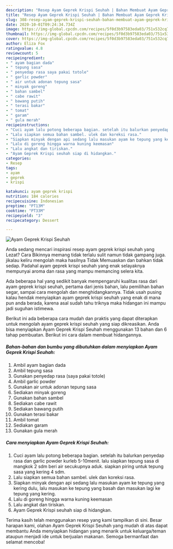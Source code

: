 ```yaml
---
description: "Resep Ayam Geprek Krispi Seuhah | Bahan Membuat Ayam Geprek Krispi Seuhah Yang Menggugah Selera"
title: "Resep Ayam Geprek Krispi Seuhah | Bahan Membuat Ayam Geprek Krispi Seuhah Yang Menggugah Selera"
slug: 308-resep-ayam-geprek-krispi-seuhah-bahan-membuat-ayam-geprek-krispi-seuhah-yang-menggugah-selera
date: 2020-10-01T09:24:34.734Z
image: https://img-global.cpcdn.com/recipes/5f0d3b97583eda03/751x532cq70/ayam-geprek-krispi-seuhah-foto-resep-utama.jpg
thumbnail: https://img-global.cpcdn.com/recipes/5f0d3b97583eda03/751x532cq70/ayam-geprek-krispi-seuhah-foto-resep-utama.jpg
cover: https://img-global.cpcdn.com/recipes/5f0d3b97583eda03/751x532cq70/ayam-geprek-krispi-seuhah-foto-resep-utama.jpg
author: Eliza Fox
ratingvalue: 4.8
reviewcount: 5
recipeingredient:
- " ayam bagian dada"
- " tepung sasa"
- " penyedap rasa saya pakai totole"
- " garlic powder"
- " air untuk adonan tepung sasa"
- " minyak goreng"
- " bahan sambel"
- " cabe rawit"
- " bawang putih"
- " terasi bakar"
- " tomat"
- " garam"
- " gula merah"
recipeinstructions:
- "Cuci ayam lalu potong beberapa bagian. setelah itu balurkan penyedap rasa dan garlic powder kurleb 5-10menit. lalu siapkan tepung sasa di mangkok 2 sdm beri air secukupnya aduk. siapkan piring untuk tepung sasa yang kering 4 sdm."
- "Lalu siapkan semua bahan sambel. ulek dan koreksi rasa."
- "Siapkan minyak dengan api sedang lalu masukan ayam ke tepung yang kering dulu, lalu masukan ke tepung yang basah dan masukan lagi ke tepung yang kering."
- "Lalu di goreng hingga warna kuning keemasan"
- "Lalu angkat dan tiriskan."
- "Ayam Geprek Krispi seuhah siap di hidangkan."
categories:
- Resep
tags:
- ayam
- geprek
- krispi

katakunci: ayam geprek krispi 
nutrition: 184 calories
recipecuisine: Indonesian
preptime: "PT13M"
cooktime: "PT33M"
recipeyield: "3"
recipecategory: Dessert

---
```



![Ayam Geprek Krispi Seuhah](https://img-global.cpcdn.com/recipes/5f0d3b97583eda03/751x532cq70/ayam-geprek-krispi-seuhah-foto-resep-utama.jpg)

Anda sedang mencari inspirasi resep ayam geprek krispi seuhah yang Lezat? Cara Bikinnya memang tidak terlalu sulit namun tidak gampang juga. jikalau keliru mengolah maka hasilnya Tidak Memuaskan dan bahkan tidak sedap. Padahal ayam geprek krispi seuhah yang enak selayaknya mempunyai aroma dan rasa yang mampu memancing selera kita.

Ada beberapa hal yang sedikit banyak mempengaruhi kualitas rasa dari ayam geprek krispi seuhah, pertama dari jenis bahan, lalu pemilihan bahan segar, sampai cara mengolah dan menghidangkannya. Tidak usah pusing kalau hendak menyiapkan ayam geprek krispi seuhah yang enak di mana pun anda berada, karena asal sudah tahu triknya maka hidangan ini mampu jadi suguhan istimewa.




Berikut ini ada beberapa cara mudah dan praktis yang dapat diterapkan untuk mengolah ayam geprek krispi seuhah yang siap dikreasikan. Anda bisa menyiapkan Ayam Geprek Krispi Seuhah menggunakan 13 bahan dan 6 tahap pembuatan. Berikut ini cara dalam membuat hidangannya.

<!--inarticleads1-->

##### Bahan-bahan dan bumbu yang dibutuhkan dalam menyiapkan Ayam Geprek Krispi Seuhah:

1. Ambil  ayam bagian dada
1. Ambil  tepung sasa
1. Gunakan  penyedap rasa (saya pakai totole)
1. Ambil  garlic powder
1. Gunakan  air untuk adonan tepung sasa
1. Sediakan  minyak goreng
1. Gunakan  bahan sambel
1. Sediakan  cabe rawit
1. Sediakan  bawang putih
1. Gunakan  terasi bakar
1. Ambil  tomat
1. Sediakan  garam
1. Gunakan  gula merah




<!--inarticleads2-->

##### Cara menyiapkan Ayam Geprek Krispi Seuhah:

1. Cuci ayam lalu potong beberapa bagian. setelah itu balurkan penyedap rasa dan garlic powder kurleb 5-10menit. lalu siapkan tepung sasa di mangkok 2 sdm beri air secukupnya aduk. siapkan piring untuk tepung sasa yang kering 4 sdm.
1. Lalu siapkan semua bahan sambel. ulek dan koreksi rasa.
1. Siapkan minyak dengan api sedang lalu masukan ayam ke tepung yang kering dulu, lalu masukan ke tepung yang basah dan masukan lagi ke tepung yang kering.
1. Lalu di goreng hingga warna kuning keemasan
1. Lalu angkat dan tiriskan.
1. Ayam Geprek Krispi seuhah siap di hidangkan.




Terima kasih telah menggunakan resep yang kami tampilkan di sini. Besar harapan kami, olahan Ayam Geprek Krispi Seuhah yang mudah di atas dapat membantu Anda menyiapkan hidangan yang menarik untuk keluarga/teman ataupun menjadi ide untuk berjualan makanan. Semoga bermanfaat dan selamat mencoba!
